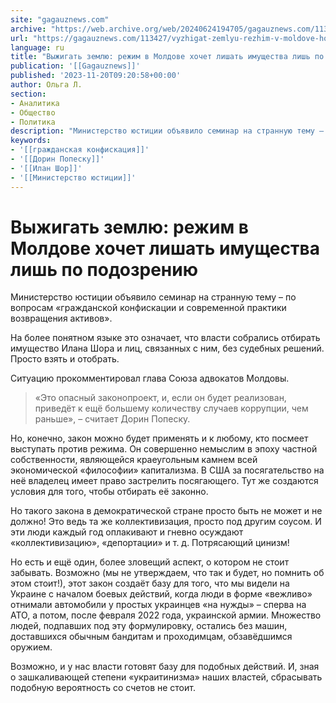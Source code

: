 ```yaml
---
site: "gagauznews.com"
archive: "https://web.archive.org/web/20240624194705/gagauznews.com/113427/vyzhigat-zemlyu-rezhim-v-moldove-hochet-lishat-imushhestva-lish-po-podozreniyu.html"
url: "https://gagauznews.com/113427/vyzhigat-zemlyu-rezhim-v-moldove-hochet-lishat-imushhestva-lish-po-podozreniyu.html"
language: ru
title: "Выжигать землю: режим в Молдове хочет лишать имущества лишь по подозрению"
publication: '[[Gagauznews]]'
published: '2023-11-20T09:20:58+00:00'
author: Ольга Л.
section:
- Аналитика
- Общество
- Политика
description: "Министерство юстиции объявило семинар на странную тему – по вопросам «гражданской конфискации и современной практики возвращения активов». На более понятном языке это означает, что власти собрались отбирать имущество Илана Шора и лиц, связанных с ним, без судебных решений. Просто взять и отобрать. Ситуацию прокомментировал глава Союза адвокатов Молдовы. «Это опасный законопроект, и, если он будет реализован, приведёт к ещё большему количеству случаев коррупции, чем раньше», – считает Дорин Попеску. Но, конечно, закон можно будет применять и к любому, кто посмеет выступать против режима. Он совершенно немыслим в эпоху частной собственности, являющейся краеугольным камнем всей экономической «философии» капитализма. В США за […]"
keywords:
- '[[гражданская конфискация]]'
- '[[Дорин Попеску]]'
- '[[Илан Шор]]'
- '[[Министерство юстиции]]'
---
```


# Выжигать землю: режим в Молдове хочет лишать имущества лишь по подозрению

Министерство юстиции объявило семинар на странную тему – по вопросам «гражданской конфискации и современной практики возвращения активов».

На более понятном языке это означает, что власти собрались отбирать имущество Илана Шора и лиц, связанных с ним, без судебных решений. Просто взять и отобрать.

Ситуацию прокомментировал глава Союза адвокатов Молдовы.

> «Это опасный законопроект, и, если он будет реализован, приведёт к ещё большему количеству случаев коррупции, чем раньше», – считает Дорин Попеску.

Но, конечно, закон можно будет применять и к любому, кто посмеет выступать против режима. Он совершенно немыслим в эпоху частной собственности, являющейся краеугольным камнем всей экономической «философии» капитализма. В США за посягательство на неё владелец имеет право застрелить посягающего. Тут же создаются условия для того, чтобы отбирать её законно.

Но такого закона в демократической стране просто быть не может и не должно! Это ведь та же коллективизация, просто под другим соусом. И эти люди каждый год оплакивают и гневно осуждают «коллективизацию», «депортации» и т. д. Потрясающий цинизм!

Но есть и ещё один, более зловещий аспект, о котором не стоит забывать. Возможно (мы не утверждаем, что так и будет, но помнить об этом стоит!), этот закон создаёт базу для того, что мы видели на Украине с началом боевых действий, когда люди в форме «вежливо» отнимали автомобили у простых украинцев «на нужды» – сперва на АТО, а потом, после февраля 2022 года, украинской армии. Множество людей, подпавших под эту формулировку, остались без машин, доставшихся обычным бандитам и проходимцам, обзавёдшимся оружием.

Возможно, и у нас власти готовят базу для подобных действий. И, зная о зашкаливающей степени «украитинизма» наших властей, сбрасывать подобную вероятность со счетов не стоит.